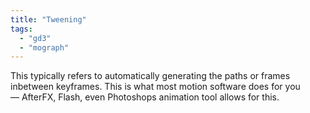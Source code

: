 ```yaml
---
title: "Tweening"
tags:
  - "gd3"
  - "mograph"
---
```


This typically refers to automatically generating the paths or frames inbetween keyframes. This is what most motion software does for you — AfterFX, Flash, even Photoshops animation tool allows for this. 
